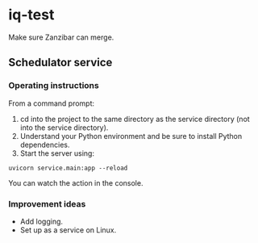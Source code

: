 # iq-test

Make sure Zanzibar can merge.

## Schedulator service

### Operating instructions

From a command prompt:

1. cd into the project to the same directory as the service directory (not into the service directory).
2. Understand your Python environment and be sure to install Python dependencies.
3. Start the server using:

`uvicorn service.main:app --reload`

You can watch the action in the console.

### Improvement ideas

- Add logging.
- Set up as a service on Linux.
